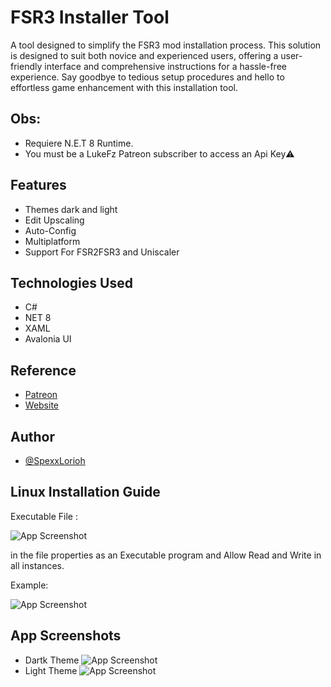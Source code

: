 
# FSR3 Installer Tool

   A tool designed to simplify the FSR3 mod installation process. This solution is designed to suit both novice and experienced users, offering a user-friendly interface and comprehensive instructions for a hassle-free experience. Say goodbye to tedious setup procedures and hello to effortless game enhancement with this installation tool.


## Obs:
- Requiere N.E.T 8 Runtime.
- You must be a LukeFz Patreon subscriber to access an Api Key⚠️
## Features

- Themes dark and light
- Edit Upscaling
- Auto-Config
- Multiplatform
- Support For FSR2FSR3 and Uniscaler


## Technologies Used

- C#
- NET 8
- XAML
- Avalonia UI


## Reference

 - [Patreon](patreon.com/SpexxLorioh)
 - [Website](https://fsr-3-tool-website.vercel.app)



## Author

- [@SpexxLorioh](https://github.com/Spexxl)


## Linux Installation Guide

Executable File :

![App Screenshot](https://cdn.discordapp.com/attachments/1203076379885834280/1208572468009373817/image.png?ex=6651db12&is=66508992&hm=a67416e1f0da212a6709e4bb09e5f22ce3b6ac29f0954ef9c50a6aa46453171e&)

in the file properties as an Executable program and Allow Read and Write in all instances.

Example:

![App Screenshot](https://media.discordapp.net/attachments/1203076379885834280/1208572997011640432/image.png?ex=6651db90&is=66508a10&hm=dc5ab6cdb20440d6ffd200a3409b9345d774570145342c1c6b58443edaa651f5&=&format=webp&quality=lossless&width=492&height=648)
## App Screenshots

- Dartk Theme
![App Screenshot](https://uploadimage.org/i/imagem_2024-05-24_154856729.png)
- Light Theme
![App Screenshot](https://uploadimage.org/i/imagem_2024-05-24_155025610.png)


